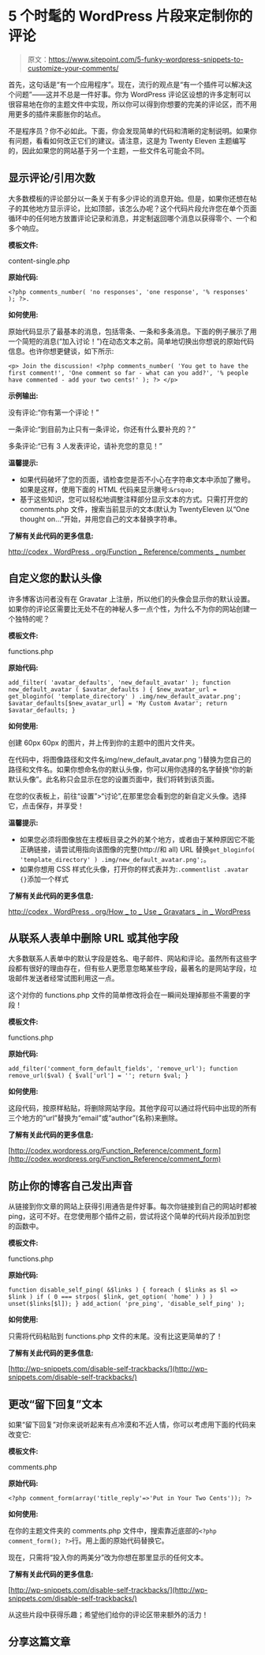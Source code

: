 # 5 个时髦的 WordPress 片段来定制你的评论

> 原文：<https://www.sitepoint.com/5-funky-wordpress-snippets-to-customize-your-comments/>

首先，这句话是“有一个应用程序”。现在，流行的观点是“有一个插件可以解决这个问题”——这并不总是一件好事。你为 WordPress 评论区设想的许多定制可以很容易地在你的主题文件中实现，所以你可以得到你想要的完美的评论区，而不用用更多的插件来膨胀你的站点。

不是程序员？你不必如此。下面，你会发现简单的代码和清晰的定制说明。如果你有问题，看看如何改正它们的建议。请注意，这是为 Twenty Eleven 主题编写的，因此如果您的网站基于另一个主题，一些文件名可能会不同。

## 显示评论/引用次数

大多数模板的评论部分以一条关于有多少评论的消息开始。但是，如果你还想在帖子的其他地方显示评论，比如顶部，该怎么办呢？这个代码片段允许您在单个页面循环中的任何地方放置评论记录和消息，并定制返回哪个消息以获得零个、一个和多个响应。

**模板文件:**

content-single.php

**原始代码:**

```
<?php comments_number( 'no responses', 'one response', '% responses' ); ?>.
```

**如何使用:**

原始代码显示了最基本的消息，包括零条、一条和多条消息。下面的例子展示了用一个简短的消息(“加入讨论！”)在动态文本之前。简单地切换出你想说的原始代码信息。也许你想更健谈，如下所示:

```
<p> Join the discussion! <?php comments_number( 'You get to have the first comment!', 'One comment so far - what can you add?', '% people have commented - add your two cents!' ); ?> </p> 
```

**示例输出:**

没有评论:“你有第一个评论！”

一条评论:“到目前为止只有一条评论，你还有什么要补充的？”

多条评论:“已有 3 人发表评论，请补充您的意见！”

**温馨提示:**

*   如果代码破坏了您的页面，请检查您是否不小心在字符串文本中添加了撇号。如果是这样，使用下面的 HTML 代码来显示撇号:`&rsquo;`
*   基于这些知识，您可以轻松地调整注释部分显示文本的方式。只需打开您的 comments.php 文件，搜索当前显示的文本(默认为 TwentyEleven 以“One thought on…”开始，并用您自己的文本替换字符串。

**了解有关此代码的更多信息:**

[http://codex . WordPress . org/Function _ Reference/comments _ number](http://codex.wordpress.org/Function_Reference/comments_number)

## 自定义您的默认头像

许多博客访问者没有在 Gravatar 上注册，所以他们的头像会显示你的默认设置。如果你的评论区需要比无处不在的神秘人多一点个性，为什么不为你的网站创建一个独特的呢？

**模板文件:**

functions.php

**原始代码:**

```
add_filter( 'avatar_defaults', 'new_default_avatar' ); function new_default_avatar ( $avatar_defaults ) { $new_avatar_url = get_bloginfo( 'template_directory' ) .img/new_default_avatar.png'; $avatar_defaults[$new_avatar_url] = 'My Custom Avatar'; return $avatar_defaults; }
```

**如何使用:**

创建 60px 60px 的图片，并上传到你的主题中的图片文件夹。

在代码中，将图像路径和文件名img/new_default_avatar.png ')替换为您自己的路径和文件名。如果你想命名你的默认头像，你可以用你选择的名字替换“你的新默认头像”。此名称只会显示在您的设置页面中，我们将转到该页面。

在您的仪表板上，前往“设置”>“讨论”,在那里您会看到您的新自定义头像。选择它，点击保存，并享受！

**温馨提示:**

*   如果您必须将图像放在主模板目录之外的某个地方，或者由于某种原因它不能正确链接，请尝试用指向该图像的完整(http://和 all) URL 替换`get_bloginfo( 'template_directory' ) .img/new_default_avatar.png';`。
*   如果你想用 CSS 样式化头像，打开你的样式表并为:`.commentlist .avatar {}`添加一个样式

**了解有关此代码的更多信息:**

[http://codex . WordPress . org/How _ to _ Use _ Gravatars _ in _ WordPress](http://codex.wordpress.org/How_to_Use_Gravatars_in_WordPress)

## 从联系人表单中删除 URL 或其他字段

大多数联系人表单中的默认字段是姓名、电子邮件、网站和评论。虽然所有这些字段都有很好的理由存在，但有些人更愿意忽略某些字段，最著名的是网站字段，垃圾邮件发送者经常试图利用这一点。

这个对你的 functions.php 文件的简单修改将会在一瞬间处理掉那些不需要的字段！

**模板文件:**

functions.php

**原始代码:**

```
add_filter('comment_form_default_fields', 'remove_url'); function remove_url($val) { $val['url'] = ''; return $val; }
```

**如何使用:**

这段代码，按原样粘贴，将删除网站字段。其他字段可以通过将代码中出现的所有三个地方的“url”替换为“email”或“author”(名称)来删除。

**了解有关此代码的更多信息:**

[http://codex.wordpress.org/Function_Reference/comment_form](http://codex.wordpress.org/Function_Reference/comment_form)

## 防止你的博客自己发出声音

从链接到你文章的网站上获得引用通告是件好事。每次你链接到自己的网站时都被 ping，这可不好。在您使用那个插件之前，尝试将这个简单的代码片段添加到您的函数中。

**模板文件:**

functions.php

**原始代码:**

```
function disable_self_ping( &$links ) { foreach ( $links as $l => $link ) if ( 0 === strpos( $link, get_option( 'home' ) ) ) unset($links[$l]); } add_action( 'pre_ping', 'disable_self_ping' );
```

**如何使用:**

只需将代码粘贴到 functions.php 文件的末尾。没有比这更简单的了！

**了解有关此代码的更多信息:**

[http://wp-snippets.com/disable-self-trackbacks/](http://wp-snippets.com/disable-self-trackbacks/)

## 更改“留下回复”文本

如果“留下回复”对你来说听起来有点冷漠和不近人情，你可以考虑用下面的代码来改变它:

**模板文件:**

comments.php

**原始代码:**

```
<?php comment_form(array('title_reply'=>'Put in Your Two Cents')); ?>
```

**如何使用:**

在你的主题文件夹的 comments.php 文件中，搜索靠近底部的`<?php comment_form(); ?>`行。用上面的原始代码替换它。

现在，只需将“投入你的两美分”改为你想在那里显示的任何文本。

**了解有关此代码的更多信息:**

[http://wp-snippets.com/disable-self-trackbacks/](http://wp-snippets.com/disable-self-trackbacks/)

从这些片段中获得乐趣；希望他们给你的评论区带来额外的活力！

## 分享这篇文章